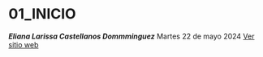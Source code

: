 # 01_INICIO 
***Eliana Larissa Castellanos Dommminguez***
Martes 22 de mayo 2024
<a href= "https://laryxxacd.github.io/ganso_negro_2024/"
target="_blank">Ver sitio web</a>


